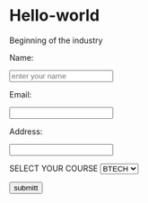 # Hello-world
Beginning of the  industry 
<!DOCTYPE html>
<html>
<head>
	<title>rg</title>
</head>
<body>
<form name="abc">
	<p> Name: </p>
	<input type="text" name="Name" placeholder="enter your name">
	<p> Email: </p>
 	<input type=" 
	text" name="Email">
	<p> Address: </p>
	<input type="texr" name="Address">
	<p>SELECT YOUR COURSE    
        <select type="text" value="" name="Subject"> 
            <option>BTECH</option> 
            <option>BBA</option> 
            <option>BCA</option> 
            <option>B.COM</option> 
        </select></p>
	<button onclick="w()"> submitt</button>
	<script type="text/javascript">
		function w()
		{
			var x= document.forms["abc"]["Name"];
			var y = document.forms["abc"]["Email"];
			var z= document.forms["abc"]["Address"];
			var e= document.forms["abc"]["Subject"];
			if(x.value=="")
			{
				window.alert("please enter your name")
				return false;
			}
			if(y.value =="")
			{
				window.alert("enter your email")
				return false;
			}
			if(y.value.indexOf("@", 0) < 0)
			{
				window.alert("invalid email id")		
				return false;
			}
			if(z.value=="")
			{
				window.alert("please enter your Address")
				return false;
			}
			if(e.value=="")
			{
				
			}



		}
	</script></form>
</body>
</html>
